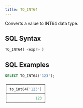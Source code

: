 ```yaml
---
title: TO_INT64
---
```


Converts a value to INT64 data type.

## SQL Syntax

```sql
TO_INT64( <expr> )
```

## SQL Examples

```sql
SELECT TO_INT64('123');

┌─────────────────┐
│ to_int64('123') │
├─────────────────┤
│             123 │
└─────────────────┘
```